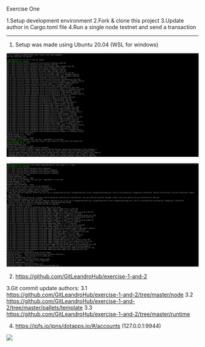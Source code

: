 Exercise One

1.Setup development environment
2.Fork & clone this project
3.Update author in Cargo.toml file
4.Run a single node testnet and send a transaction

------------------------------------------------------------------------------------------------------

1. Setup was made using Ubuntu 20.04 (WSL for windows)

![](exercise_1_setup-1.gif)

![](exercise_1_setup-2.gif)


2. https://github.com/GitLeandroHub/exercise-1-and-2

3.Git commit update authors:
3.1 https://github.com/GitLeandroHub/exercise-1-and-2/tree/master/node
3.2 https://github.com/GitLeandroHub/exercise-1-and-2/tree/master/pallets/template
3.3 https://github.com/GitLeandroHub/exercise-1-and-2/tree/master/runtime

4. https://ipfs.io/ipns/dotapps.io/#/accounts (127.0.0.1:9944)

![](exercise_1_node_and_transaction.gif)